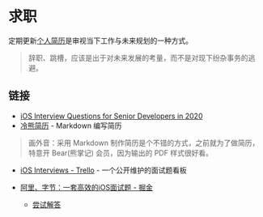# 求职

定期更新[个人简历](https://binlogo.github.io/Resume-Track/print.html)是审视当下工作与未来规划的一种方式。

> 辞职、跳槽，应该是出于对未来发展的考量，而不是对现下纷杂事务的逃避。

## 链接

- [iOS Interview Questions for Senior Developers in 2020](https://iosinterviewguide.com/ios-interview-questions-for-senior-developers-in-2020)
- [冷熊简历](https://cv.ftqq.com/) - Markdown 编写简历

> 画外音：采用 Markdown 制作简历是个不错的方式，之前就为了做简历，特意开 Bear(熊掌记) 会员，因为输出的 PDF 样式很好看。

- [iOS Interviews - Trello](https://trello.com/b/NaN6GOo6/ios-interviews) - 一个公开维护的面试题看板
- [阿里、字节：一套高效的iOS面试题 - 掘金](https://juejin.im/post/5e397ccaf265da570b3f1b02)

  - [尝试解答](https://github.com/yuldong/iOS-interviews)
